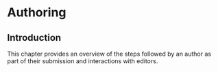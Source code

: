 # Authoring
## Introduction

This chapter provides an overview of the steps followed by an author as part of their submission and interactions with editors.
